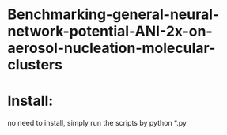 # Benchmarking-general-neural-network-potential-ANI-2x-on-aerosol-nucleation-molecular-clusters
# Install:
no need to install, simply run the scripts by python *.py
